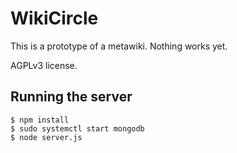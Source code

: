 # WikiCircle

This is a prototype of a metawiki. Nothing works yet.

AGPLv3 license.

## Running the server

```
$ npm install
$ sudo systemctl start mongodb
$ node server.js
```
